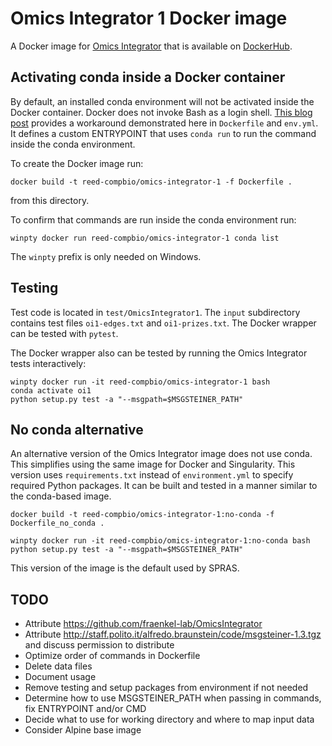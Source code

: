 # Omics Integrator 1 Docker image

A Docker image for [Omics Integrator](https://github.com/fraenkel-lab/OmicsIntegrator) that is available on [DockerHub](https://hub.docker.com/repository/docker/reed-compbio/omics-integrator-1).

## Activating conda inside a Docker container

By default, an installed conda environment will not be activated inside the Docker container.
Docker does not invoke Bash as a login shell.
[This blog post](https://pythonspeed.com/articles/activate-conda-dockerfile/) provides a workaround demonstrated here in `Dockerfile` and `env.yml`.
It defines a custom ENTRYPOINT that uses `conda run` to run the command inside the conda environment.

To create the Docker image run:
```
docker build -t reed-compbio/omics-integrator-1 -f Dockerfile .
```
from this directory.

To confirm that commands are run inside the conda environment run:
```
winpty docker run reed-compbio/omics-integrator-1 conda list
```
The `winpty` prefix is only needed on Windows.

## Testing
Test code is located in `test/OmicsIntegrator1`.
The `input` subdirectory contains test files `oi1-edges.txt` and `oi1-prizes.txt`.
The Docker wrapper can be tested with `pytest`.

The Docker wrapper also can be tested by running the Omics Integrator tests interactively:
```
winpty docker run -it reed-compbio/omics-integrator-1 bash
conda activate oi1
python setup.py test -a "--msgpath=$MSGSTEINER_PATH"
```

## No conda alternative
An alternative version of the Omics Integrator image does not use conda.
This simplifies using the same image for Docker and Singularity.
This version uses `requirements.txt` instead of `environment.yml` to specify required Python packages.
It can be built and tested in a manner similar to the conda-based image.
```
docker build -t reed-compbio/omics-integrator-1:no-conda -f Dockerfile_no_conda .

winpty docker run -it reed-compbio/omics-integrator-1:no-conda bash
python setup.py test -a "--msgpath=$MSGSTEINER_PATH"
```

This version of the image is the default used by SPRAS.

## TODO
- Attribute https://github.com/fraenkel-lab/OmicsIntegrator
- Attribute http://staff.polito.it/alfredo.braunstein/code/msgsteiner-1.3.tgz and discuss permission to distribute
- Optimize order of commands in Dockerfile
- Delete data files
- Document usage
- Remove testing and setup packages from environment if not needed
- Determine how to use MSGSTEINER_PATH when passing in commands, fix ENTRYPOINT and/or CMD
- Decide what to use for working directory and where to map input data
- Consider Alpine base image

